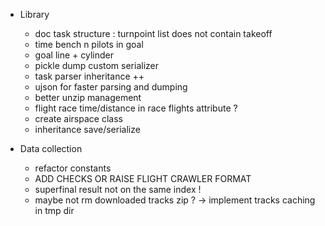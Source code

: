 * Library

    * doc task structure : turnpoint list does not contain takeoff
    * time bench n pilots in goal
    * goal line + cylinder
    * pickle dump custom serializer
    * task parser inheritance ++
    * ujson for faster parsing and dumping
    * better unzip management
    * flight race time/distance in race flights attribute ?
    * create airspace class
    * inheritance save/serialize

* Data collection

    * refactor constants
    * ADD CHECKS OR RAISE FLIGHT CRAWLER FORMAT
    * superfinal result not on the same index !
    * maybe not rm downloaded tracks zip ? -> implement tracks caching in tmp dir